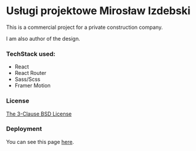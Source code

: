 # Usługi projektowe Mirosław Izdebski

This is a commercial project for a private construction company.

I am also author of the design.

### TechStack used:

* React
* React Router 
* Sass/Scss
* Framer Motion

### License
[The 3-Clause BSD License](https://opensource.org/licenses/BSD-3-Clause)

### Deployment
You can see this page [here](https://zucek20.github.io/uslugi_projektowe/).